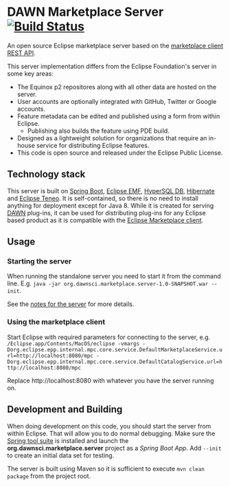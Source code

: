 # DAWN Marketplace Server [![Build Status](https://travis-ci.org/Itema-as/dawn-marketplace-server.svg?branch=master)](https://travis-ci.org/Itema-as/dawn-marketplace-server)

An open source Eclipse marketplace server based on the [marketplace client REST API](https://wiki.eclipse.org/Marketplace/REST).

This server implementation differs from the Eclipse Foundation's server in some key areas:
* The Equinox p2 repositores along with all other data are hosted on the server.
* User accounts are optionally integrated with GitHub, Twitter or Google accounts.
* Feature metadata can be edited and published using a form from within Eclipse.
  * Publishing also builds the feature using PDE build. 
* Designed as a lightweight solution for organizations that require an in-house service for distributing Eclipse features.
* This code is open source and released under the Eclipse Public License.

## Technology stack

This server is built on [Spring Boot](http://projects.spring.io/spring-boot/), [Eclipse EMF](https://eclipse.org/modeling/emf/), [HyperSQL DB](http://hsqldb.org), [Hibernate](http://hibernate.org) and [Eclipse Teneo](https://wiki.eclipse.org/Teneo). It is self-contained, so there is no need to install anything for deployment except for Java 8. While it is created for serving [DAWN](http://www.dawnsci.org) plug-ins, it can be used for distributing plug-ins for any Eclipse based product as it is compatible with the [Eclipse Marketplace client](https://www.eclipse.org/mpc/).

## Usage

### Starting the server

When running the standalone server you need to start it from the command line. E.g. `java -jar org.dawnsci.marketplace.server-1.0-SNAPSHOT.war --init`.

See the [notes for the server](org.dawnsci.marketplace.server/README.md) for more details.

### Using the marketplace client

Start Eclipse with required parameters for connecting to the server, e.g. `/Eclipse.app/Contents/MacOS/eclipse -vmargs -Dorg.eclipse.epp.internal.mpc.core.service.DefaultMarketplaceService.url=http://localhost:8080/mpc -Dorg.eclipse.epp.internal.mpc.core.service.DefaultCatalogService.url=http://localhost:8080/mpc`

Replace http://localhost:8080 with whatever you have the server running on.

## Development and Building

When doing development on this code, you should start the server from within Eclipse. That will allow you to do normal debugging. Make sure the [Spring tool suite](https://marketplace.eclipse.org/content/spring-ide) is installed and launch the __org.dawnsci.marketplace.server__ project as a _Spring Boot App_. Add `--init` to create an initial data set for testing.

The server is built using Maven so it is sufficient to execute `mvn clean package` from the project root.
